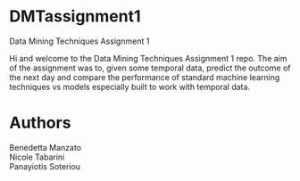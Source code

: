 # DMTassignment1

Data Mining Techniques Assignment 1 

Hi and welcome to the Data Mining Techniques Assignment 1 repo. The aim of the assignment was to, given some temporal data, predict the outcome of the next day and compare the performance of standard machine learning techniques vs models especially built to work with temporal data.


# Authors 
Benedetta  Manzato  
Nicole Tabarini   
Panayiotis Soteriou   
